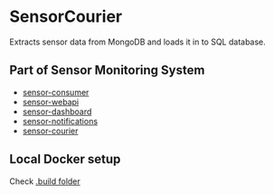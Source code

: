 # SensorCourier

Extracts sensor data from MongoDB and loads it in to SQL database.

## Part of Sensor Monitoring System
- [sensor-consumer](https://github.com/Markuss-B/sensor-consumer)
- [sensor-webapi](https://github.com/Markuss-B/sensor-webapi)
- [sensor-dashboard](https://github.com/Markuss-B/sensor-dashboard)
- [sensor-notifications](https://github.com/Markuss-B/sensor-notifications)
- [sensor-courier](https://github.com/Markuss-B/sensor-courier)

## Local Docker setup
Check [.build folder](.build/)
